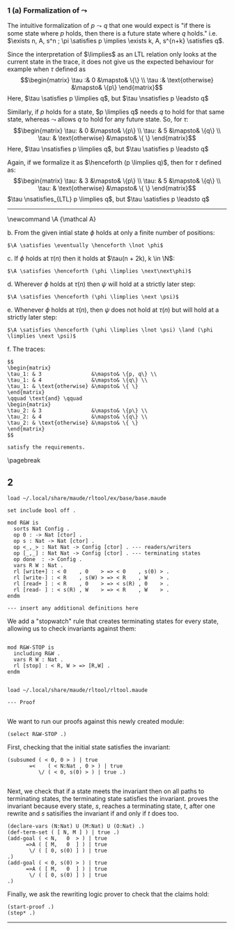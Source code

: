 ###  1 (a) Formalization of $\leadsto$

The intuitive formalization of $p \leadsto q$ that one would expect is
"if there is some state where $p$ holds, then there is a future state
where $q$ holds." i.e.
$\exists n, A, s^n ; \pi \satisfies p \implies \exists k, A, s^{n+k} \satisfies q$.

Since the interpretation of $\limplies$ as an LTL relation only looks at
the current state in the trace, it does not give us the expected
behaviour for example when $\tau$ defined as $$\begin{matrix}
     \tau :& 0                &\mapsto& \{\} \\
     \tau :& \text{otherwise} &\mapsto& \{p\}
\end{matrix}$$
Here, $\tau \satisfies p \limplies q$, but $\tau \nsatisfies p \leadsto q$

Similarly, if $p$ holds for a state, $p \limplies q$ needs $q$ to hold for that
same state, whereas $\leadsto$ allows $q$ to hold for any future state. So, for $\tau$:
$$\begin{matrix}
     \tau: & 0                &\mapsto& \{p\} \\
     \tau: & 5                &\mapsto& \{q\} \\
     \tau: & \text{otherwise} &\mapsto& \{ \}
\end{matrix}$$
Here, $\tau \nsatisfies p \limplies q$, but $\tau \satisfies p \leadsto q$

Again, if we formalize it as $\henceforth (p \limplies q)$, then for $\tau$ defined as:
$$\begin{matrix}
     \tau: & 3                &\mapsto& \{p\} \\
     \tau: & 5                &\mapsto& \{q\} \\
     \tau: & \text{otherwise} &\mapsto& \{ \}
\end{matrix}$$
$\tau \nsatisfies_{LTL} p \limplies q$, but $\tau \satisfies p \leadsto q$

---

\newcommand \A {\mathcal A}

b.  From the given intial state $\phi$ holds at only a finite number of
    positions:

    $\A \satisfies \eventually \henceforth \lnot \phi$

c.  If $\phi$ holds at $\tau(n)$ then it holds at
    $\tau(n + 2k), k \in \N$:

    $\A \satisfies \henceforth (\phi \limplies \next\next\phi)$

d.  Wherever $\phi$ holds at $\tau(n)$ then $\psi$ will hold at a
    strictly later step:

    $\A \satisfies \henceforth (\phi \limplies \next \psi)$

e.  Whenever $\phi$ holds at $\tau(n)$, then $\psi$ does not hold at
    $\tau(n)$ but will hold at a strictly later step:

    $\A \satisfies \henceforth (\phi \limplies \lnot \psi) \land (\phi \limplies \next \psi)$

f.  The traces:

    $$
    \begin{matrix}
    \tau_1: & 3                &\mapsto& \{p, q\} \\
    \tau_1: & 4                &\mapsto& \{q\} \\
    \tau_1: & \text{otherwise} &\mapsto& \{ \}
    \end{matrix}
    \qquad \text{and} \qquad
    \begin{matrix}
    \tau_2: & 3                &\mapsto& \{p\} \\
    \tau_2: & 4                &\mapsto& \{q\} \\
    \tau_2: & \text{otherwise} &\mapsto& \{ \}
    \end{matrix}
    $$

    satisfy the requirements.

\pagebreak
## 2

```{pipe='cat > rw-proof.maude'}
load ~/.local/share/maude/rltool/ex/base/base.maude

set include bool off .

mod R&W is
  sorts Nat Config .
  op 0 : -> Nat [ctor] .
  op s : Nat -> Nat [ctor] .
  op <_,_> : Nat Nat -> Config [ctor] . --- readers/writers
  op [_,_] : Nat Nat -> Config [ctor] . --- terminating states
  op done  : -> Config .
  vars R W : Nat .
  rl [write+] : < 0    , 0    > => < 0    , s(0) > .
  rl [write-] : < R    , s(W) > => < R    , W    > .
  rl [read+ ] : < R    , 0    > => < s(R) , 0    > .
  rl [read- ] : < s(R) , W    > => < R    , W    > .
endm

--- insert any additional definitions here
```

We add a "stopwatch" rule that creates terminating states for every
state, allowing us to check invariants against them:

```{ pipe='tee -a rw-proof.maude' }

mod R&W-STOP is
  including R&W .
  vars R W : Nat .
  rl [stop] : < R, W > => [R,W] .
endm
```

```{pipe='cat >> rw-proof.maude'}

load ~/.local/share/maude/rltool/rltool.maude

--- Proof


```

We want to run our proofs against this newly created module:

```{ pipe='tee -a rw-proof.maude' }
(select R&W-STOP .)

```

First, checking that the initial state satisfies the invariant:
```{ pipe='tee -a rw-proof.maude' }
(subsumed ( < 0, 0 > ) | true
       =<    ( < N:Nat , 0 > ) | true 
          \/ ( < 0, s(0) > ) | true .)
          
``` 

Next, we check that if a state meets the invariant then on all paths to
terminating states, the terminating state satisfies the invariant.
proves the invariant because every state, $s$, reaches a terminating
state, $t$, after one rewrite and $s$ satisifies the invariant if and
only if $t$ does too.

```{ pipe='tee -a rw-proof.maude' }
(declare-vars (N:Nat) U (M:Nat) U (O:Nat) .)
(def-term-set ( [ N, M ] ) | true .)
(add-goal ( < N,   0  > ) | true
      =>A ( [ M,   0  ] ) | true 
       \/ ( [ 0, s(0) ] ) | true  
.)
(add-goal ( < 0, s(0) > ) | true
      =>A ( [ M,   0  ] ) | true 
       \/ ( [ 0, s(0) ] ) | true
.)

```

Finally, we ask the rewriting logic prover to check that the claims hold:

```{ pipe='tee -a rw-proof.maude' }
(start-proof .)
(step* .)
```

---

```{pipe='maude -no-banner rw-proof.maude'}
```
